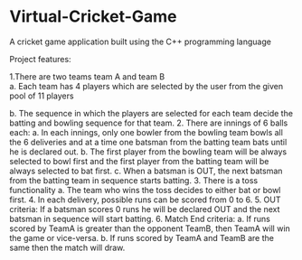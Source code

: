 # Virtual-Cricket-Game
A cricket game application built using the C++ programming language

Project features:

1.There are two teams team A and team B  
a. Each team has 4 players which are selected by the user from the given pool of 11 players

b. The sequence in which the players are selected for each team decide the batting and bowling sequence for that team.
2. There are innings of 6 balls each:
a. In each innings, only one bowler from the bowling team bowls all the 6 deliveries and at a time one batsman from the batting team bats until he is declared out.
b. The first player from the bowling team will be always selected to bowl first and
the first player from the batting team will be always selected to bat first.
c. When a batsman is OUT, the next batsman from the batting team in sequence starts batting.
3. There is a toss functionality
a. The team who wins the toss decides to either bat or bowl first.
4. In each delivery, possible runs can be scored from 0 to 6.
5. OUT criteria: If a batsman scores 0 runs he will be declared OUT and the next batsman in sequence will start batting.
6. Match End criteria:
a. If runs scored by TeamA is greater than the opponent TeamB, then TeamA will win the game or vice-versa.
b. If runs scored by TeamA and TeamB are the same then the match will draw.
